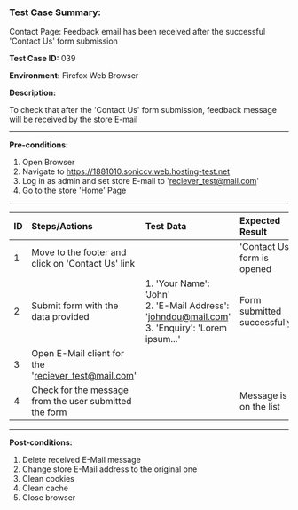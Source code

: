 
### Test Case Summary:
Contact Page: Feedback email has been received after the successful 'Contact Us' form submission

**Test Case ID:** 039

**Environment:** Firefox Web Browser

**Description:** 

To check that after the 'Contact Us' form submission, feedback message will be received by the store E-mail

---

**Pre-conditions:**
1. Open Browser
2. Navigate to https://1881010.soniccv.web.hosting-test.net
3. Log in as admin and set store E-mail to 'reciever_test@mail.com'
4. Go to the store 'Home' Page


___

|      ID       | Steps/Actions | Test Data | Expected Result |
| ------------- |:--------------|:---------- |:-------------- |
|       1       | Move to the footer and click on 'Contact Us' link | | 'Contact Us' form is opened |
|       2       | Submit form with the data provided | 1. 'Your Name': 'John'<br>2. 'E-Mail Address': 'johndou@mail.com'<br>3. 'Enquiry': 'Lorem ipsum...'| Form submitted successfully |
|       3       | Open E-Mail client for the 'reciever_test@mail.com' |  |  |
|       4       | Check for the message from the user submitted the form |  | Message is on the list |

---

**Post-conditions:**
1. Delete received E-Mail message
2. Change store E-Mail address to the original one 
3. Clean cookies
4. Clean cache
5. Close browser

